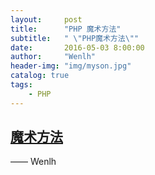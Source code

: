 ```yaml
---
layout:     post
title:      "PHP 魔术方法"
subtitle:   " \"PHP魔术方法\""
date:       2016-05-03 8:00:00
author:     "Wenlh"
header-img: "img/myson.jpg"
catalog: true
tags:
    - PHP
---
```


## [魔术方法](http://php.net/manual/zh/language.oop5.magic.php)  



—— Wenlh
